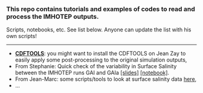 ### This repo contains tutorials and examples of codes to read and process the IMHOTEP outputs.
Scripts, notebooks, etc. See list below. Anyone can update the list with his own scripts!

---
*  __[CDFTOOLS](https://github.com/meom-group/CDFTOOLS)__: you might want to install the CDFTOOLS on Jean Zay to easily apply some post-processing to the original simulation outputs,
* From Stephanie: Quick check of the variability in Surface Salinity  between the IMHOTEP runs GAI and GAIa  [[slides]]() [[notebook]](https://nbviewer.jupyter.org/github/stephanieleroux/Project-IMHOTEP/blob/main/TOOLS/NOTEBOOKS/2021-09-16_SLX_JZ_IMHOTEP_SSS_compEXP_shared.ipynb).
* From Jean-Marc: some scripts/tools to look at surface salinity data [here](https://github.com/molines/IMHOTEP/tree/master/TOOLS),
* ...
